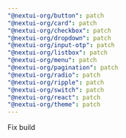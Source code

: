 ```yaml
---
"@nextui-org/button": patch
"@nextui-org/card": patch
"@nextui-org/checkbox": patch
"@nextui-org/dropdown": patch
"@nextui-org/input-otp": patch
"@nextui-org/listbox": patch
"@nextui-org/menu": patch
"@nextui-org/pagination": patch
"@nextui-org/radio": patch
"@nextui-org/ripple": patch
"@nextui-org/switch": patch
"@nextui-org/react": patch
"@nextui-org/theme": patch
---
```


Fix build
